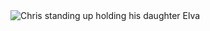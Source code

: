 <picture>
  <source media="(max-width: 799px)" srcset="https://raw.githubusercontent.com/razrabs-media/articles-test/podlodka-upd/podlodka/preview.jpg">
  <source media="(min-width: 800px)" srcset="https://raw.githubusercontent.com/razrabs-media/articles-test/masd/yandx-news-1-1/preview.jpg">
  <img src="https://raw.githubusercontent.com/razrabs-media/articles-test/yand-ne/yandx-news-1/preview.jpg" alt="Chris standing up holding his daughter Elva">
</picture>
